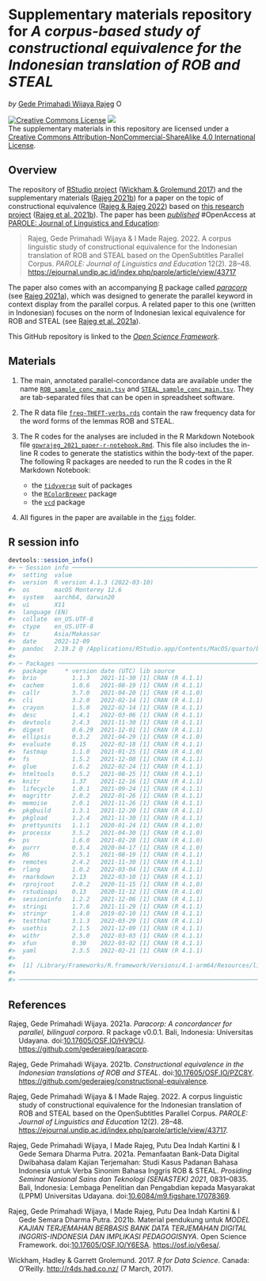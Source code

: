 Supplementary materials repository for *A corpus-based study of
constructional equivalence for the Indonesian translation of ROB and
STEAL*
================
*by* [Gede Primahadi Wijaya
Rajeg](https://udayananetworking.unud.ac.id/lecturer/880-gede-primahadi-wijaya-rajeg)
<a itemprop="sameAs" content="https://orcid.org/0000-0002-2047-8621" href="https://orcid.org/0000-0002-2047-8621" target="orcid.widget" rel="noopener noreferrer" style="vertical-align:top;"><img src="https://orcid.org/sites/default/files/images/orcid_16x16.png" style="width:1em;margin-right:.5em;" alt="ORCID iD icon"></a>

<!-- README.md is generated from README.Rmd. Please edit that file -->
<!-- badges: start -->

<a rel="license" href="http://creativecommons.org/licenses/by-nc-sa/4.0/"><img alt="Creative Commons License" style="border-width:0" src="https://i.creativecommons.org/l/by-nc-sa/4.0/88x31.png" /></a>
[![](https://img.shields.io/badge/doi-10.17605/OSF.IO/PZC8Y-lightblue.svg)](https://doi.org/10.17605/OSF.IO/PZC8Y)
<br />The supplementary materials in this repository are licensed under
a
<a rel="license" href="http://creativecommons.org/licenses/by-nc-sa/4.0/">Creative
Commons Attribution-NonCommercial-ShareAlike 4.0 International
License</a>. <!-- badges: end -->

## Overview

The repository of [RStudio
project](https://r4ds.had.co.nz/workflow-projects.html) ([Wickham &
Grolemund 2017](#ref-wickham_r_2017)) and the supplementary materials
([Rajeg 2021b](#ref-Rajeg_Constructional_equivalence_in_2021)) for a
paper on the topic of constructional equivalence ([Rajeg & Rajeg
2022](#ref-rajeg_corpus_2022)) based on [this research
project](https://udayananetworking.unud.ac.id/lecturer/research/880-gede-primahadi-wijaya-rajeg/a-model-for-translation-study-based-on-english-indonesian-translation-database-and-its-pedagogical-implication-1179)
([Rajeg et al. 2021b](#ref-rajeg_material_2021)). The paper has been
[*published*](https://ejournal.undip.ac.id/index.php/parole/article/view/43717)
\#OpenAccess at [PAROLE: Journal of Linguistics and
Education](https://ejournal.undip.ac.id/index.php/parole):

> Rajeg, Gede Primahadi Wijaya & I Made Rajeg. 2022. A corpus linguistic
> study of constructional equivalence for the Indonesian translation of
> ROB and STEAL based on the OpenSubtitles Parallel Corpus. *PAROLE:
> Journal of Linguistics and Education* 12(2). 28–48.
> <https://ejournal.undip.ac.id/index.php/parole/article/view/43717>

The paper also comes with an accompanying [R](https://www.r-project.org)
package called [*paracorp*](https://gederajeg.github.io/paracorp/) (see
[Rajeg 2021a](#ref-rajeg_paracorp_2021)), which was designed to generate
the parallel keyword in context display from the parallel corpus. A
related paper to this one (written in Indonesian) focuses on the norm of
Indonesian lexical equivalence for ROB and STEAL (see [Rajeg et al.
2021a](#ref-rajeg_pemanfaatan_2021)).

This GitHub repository is linked to the [*Open Science
Framework*](https://osf.io/pzc8y/).

## Materials

1.  The main, annotated parallel-concordance data are available under
    the name
    [`ROB_sample_conc_main.tsv`](https://github.com/gederajeg/constructional-equivalence/blob/main/ROB_sample_conc_main.tsv)
    and
    [`STEAL_sample_conc_main.tsv`](https://github.com/gederajeg/constructional-equivalence/blob/main/STEAL_sample_conc_main.tsv).
    They are tab-separated files that can be open in spreadsheet
    software.

2.  The R data file
    [`freq-THEFT-verbs.rds`](https://github.com/gederajeg/constructional-equivalence/blob/main/freq-THEFT-verbs.rds)
    contain the raw frequency data for the word forms of the lemmas ROB
    and STEAL.

3.  The R codes for the analyses are included in the R Markdown Notebook
    file
    [`gpwrajeg_2021_paper-r-notebook.Rmd`](https://github.com/gederajeg/constructional-equivalence/blob/main/gpwrajeg_2021_paper-r-notebook.Rmd).
    This file also includes the in-line R codes to generate the
    statistics within the body-text of the paper. The following R
    packages are needed to run the R codes in the R Markdown Notebook:

    - the [`tidyverse`](https://www.tidyverse.org) suit of packages
    - the
      [`RColorBrewer`](https://cran.r-project.org/web/packages/RColorBrewer/index.html)
      package
    - the
      [`vcd`](https://cran.r-project.org/web/packages/vcd/index.html)
      package

4.  All figures in the paper are available in the
    [`figs`](https://github.com/gederajeg/constructional-equivalence/tree/main/figs)
    folder.

## R session info

``` r
devtools::session_info()
#> ─ Session info ───────────────────────────────────────────────────────────────
#>  setting  value
#>  version  R version 4.1.3 (2022-03-10)
#>  os       macOS Monterey 12.6
#>  system   aarch64, darwin20
#>  ui       X11
#>  language (EN)
#>  collate  en_US.UTF-8
#>  ctype    en_US.UTF-8
#>  tz       Asia/Makassar
#>  date     2022-12-09
#>  pandoc   2.19.2 @ /Applications/RStudio.app/Contents/MacOS/quarto/bin/tools/ (via rmarkdown)
#> 
#> ─ Packages ───────────────────────────────────────────────────────────────────
#>  package     * version date (UTC) lib source
#>  brio          1.1.3   2021-11-30 [1] CRAN (R 4.1.1)
#>  cachem        1.0.6   2021-08-19 [1] CRAN (R 4.1.1)
#>  callr         3.7.0   2021-04-20 [1] CRAN (R 4.1.0)
#>  cli           3.2.0   2022-02-14 [1] CRAN (R 4.1.1)
#>  crayon        1.5.0   2022-02-14 [1] CRAN (R 4.1.1)
#>  desc          1.4.1   2022-03-06 [1] CRAN (R 4.1.1)
#>  devtools      2.4.3   2021-11-30 [1] CRAN (R 4.1.1)
#>  digest        0.6.29  2021-12-01 [1] CRAN (R 4.1.1)
#>  ellipsis      0.3.2   2021-04-29 [1] CRAN (R 4.1.0)
#>  evaluate      0.15    2022-02-18 [1] CRAN (R 4.1.1)
#>  fastmap       1.1.0   2021-01-25 [1] CRAN (R 4.1.0)
#>  fs            1.5.2   2021-12-08 [1] CRAN (R 4.1.1)
#>  glue          1.6.2   2022-02-24 [1] CRAN (R 4.1.1)
#>  htmltools     0.5.2   2021-08-25 [1] CRAN (R 4.1.1)
#>  knitr         1.37    2021-12-16 [1] CRAN (R 4.1.1)
#>  lifecycle     1.0.1   2021-09-24 [1] CRAN (R 4.1.1)
#>  magrittr      2.0.2   2022-01-26 [1] CRAN (R 4.1.1)
#>  memoise       2.0.1   2021-11-26 [1] CRAN (R 4.1.1)
#>  pkgbuild      1.3.1   2021-12-20 [1] CRAN (R 4.1.1)
#>  pkgload       1.2.4   2021-11-30 [1] CRAN (R 4.1.1)
#>  prettyunits   1.1.1   2020-01-24 [1] CRAN (R 4.1.0)
#>  processx      3.5.2   2021-04-30 [1] CRAN (R 4.1.0)
#>  ps            1.6.0   2021-02-28 [1] CRAN (R 4.1.0)
#>  purrr         0.3.4   2020-04-17 [1] CRAN (R 4.1.0)
#>  R6            2.5.1   2021-08-19 [1] CRAN (R 4.1.1)
#>  remotes       2.4.2   2021-11-30 [1] CRAN (R 4.1.1)
#>  rlang         1.0.2   2022-03-04 [1] CRAN (R 4.1.1)
#>  rmarkdown     2.13    2022-03-10 [1] CRAN (R 4.1.1)
#>  rprojroot     2.0.2   2020-11-15 [1] CRAN (R 4.1.0)
#>  rstudioapi    0.13    2020-11-12 [1] CRAN (R 4.1.0)
#>  sessioninfo   1.2.2   2021-12-06 [1] CRAN (R 4.1.1)
#>  stringi       1.7.6   2021-11-29 [1] CRAN (R 4.1.1)
#>  stringr       1.4.0   2019-02-10 [1] CRAN (R 4.1.1)
#>  testthat      3.1.3   2022-03-29 [1] CRAN (R 4.1.1)
#>  usethis       2.1.5   2021-12-09 [1] CRAN (R 4.1.1)
#>  withr         2.5.0   2022-03-03 [1] CRAN (R 4.1.1)
#>  xfun          0.30    2022-03-02 [1] CRAN (R 4.1.1)
#>  yaml          2.3.5   2022-02-21 [1] CRAN (R 4.1.1)
#> 
#>  [1] /Library/Frameworks/R.framework/Versions/4.1-arm64/Resources/library
#> 
#> ──────────────────────────────────────────────────────────────────────────────
```

## References

<div id="refs" class="references csl-bib-body hanging-indent">

<div id="ref-rajeg_paracorp_2021" class="csl-entry">

Rajeg, Gede Primahadi Wijaya. 2021a. *Paracorp: A concordancer for
parallel, bilingual corpora*. R package v0.0.1. Bali, Indonesia:
Universitas Udayana.
doi:[10.17605/OSF.IO/HV9CU](https://doi.org/10.17605/OSF.IO/HV9CU).
<https://github.com/gederajeg/paracorp>.

</div>

<div id="ref-Rajeg_Constructional_equivalence_in_2021"
class="csl-entry">

Rajeg, Gede Primahadi Wijaya. 2021b. *<span
class="nocase">Constructional equivalence in the Indonesian translations
of ROB and STEAL</span>*.
doi:[10.17605/OSF.IO/PZC8Y](https://doi.org/10.17605/OSF.IO/PZC8Y).
<https://github.com/gederajeg/constructional-equivalence>.

</div>

<div id="ref-rajeg_corpus_2022" class="csl-entry">

Rajeg, Gede Primahadi Wijaya & I Made Rajeg. 2022. A corpus linguistic
study of constructional equivalence for the Indonesian translation of
ROB and STEAL based on the OpenSubtitles Parallel Corpus. *PAROLE:
Journal of Linguistics and Education* 12(2). 28–48.
<https://ejournal.undip.ac.id/index.php/parole/article/view/43717>.

</div>

<div id="ref-rajeg_pemanfaatan_2021" class="csl-entry">

Rajeg, Gede Primahadi Wijaya, I Made Rajeg, Putu Dea Indah Kartini & I
Gede Semara Dharma Putra. 2021a. Pemanfaatan Bank-Data Digital Dwibahasa
dalam Kajian Terjemahan: Studi Kasus Padanan Bahasa Indonesia untuk
Verba Sinonim Bahasa Inggris ROB & STEAL. *Prosiding Seminar Nasional
Sains dan Teknologi (SENASTEK) 2021*, 0831–0835. Bali, Indonesia:
Lembaga Penelitian dan Pengabdian kepada Masyarakat (LPPM) Universitas
Udayana.
doi:[10.6084/m9.figshare.17078369](https://doi.org/10.6084/m9.figshare.17078369).

</div>

<div id="ref-rajeg_material_2021" class="csl-entry">

Rajeg, Gede Primahadi Wijaya, I Made Rajeg, Putu Dea Indah Kartini & I
Gede Semara Dharma Putra. 2021b. Material pendukung untuk *MODEL KAJIAN
TERJEMAHAN BERBASIS BANK DATA TERJEMAHAN DIGITAL INGGRIS-INDONESIA DAN
IMPLIKASI PEDAGOGISNYA*. Open Science Framework.
doi:[10.17605/OSF.IO/Y6ESA](https://doi.org/10.17605/OSF.IO/Y6ESA).
<https://osf.io/y6esa/>.

</div>

<div id="ref-wickham_r_2017" class="csl-entry">

Wickham, Hadley & Garrett Grolemund. 2017. *R for Data Science*. Canada:
O’Reilly. <http://r4ds.had.co.nz/> (7 March, 2017).

</div>

</div>
